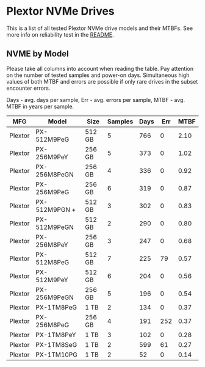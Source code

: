 Plextor NVMe Drives
===================

This is a list of all tested Plextor NVMe drive models and their MTBFs. See more
info on reliability test in the [README](https://github.com/linuxhw/SMART).

NVME by Model
------------

Please take all columns into account when reading the table. Pay attention on the
number of tested samples and power-on days. Simultaneous high values of both MTBF
and errors are possible if only rare drives in the subset encounter errors.

Days - avg. days per sample,
Err  - avg. errors per sample,
MTBF - avg. MTBF in years per sample.

| MFG       | Model              | Size   | Samples | Days  | Err   | MTBF |
|-----------|--------------------|--------|---------|-------|-------|------|
| Plextor   | PX-512M9PeG        | 512 GB | 5       | 766   | 0     | 2.10   |
| Plextor   | PX-256M9PeY        | 256 GB | 5       | 373   | 0     | 1.02   |
| Plextor   | PX-256M8PeGN       | 256 GB | 4       | 336   | 0     | 0.92   |
| Plextor   | PX-256M9PeG        | 256 GB | 6       | 319   | 0     | 0.87   |
| Plextor   | PX-512M9PGN +      | 512 GB | 3       | 302   | 0     | 0.83   |
| Plextor   | PX-512M9PeGN       | 512 GB | 2       | 290   | 0     | 0.80   |
| Plextor   | PX-256M8PeY        | 256 GB | 3       | 247   | 0     | 0.68   |
| Plextor   | PX-512M8PeG        | 512 GB | 7       | 225   | 79    | 0.57   |
| Plextor   | PX-512M9PeY        | 512 GB | 6       | 204   | 0     | 0.56   |
| Plextor   | PX-256M9PeGN       | 256 GB | 5       | 196   | 0     | 0.54   |
| Plextor   | PX-1TM8PeG         | 1 TB   | 2       | 134   | 0     | 0.37   |
| Plextor   | PX-256M8PeG        | 256 GB | 4       | 191   | 252   | 0.37   |
| Plextor   | PX-1TM8PeY         | 1 TB   | 3       | 102   | 0     | 0.28   |
| Plextor   | PX-1TM8SeG         | 1 TB   | 2       | 599   | 61    | 0.27   |
| Plextor   | PX-1TM10PG         | 1 TB   | 2       | 52    | 0     | 0.14   |
